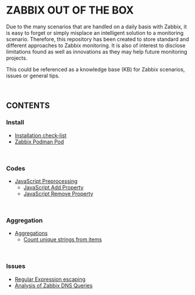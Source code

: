 # ZABBIX OUT OF THE BOX

Due to the many scenarios that are handled on a daily basis with Zabbix, it is easy to forget or simply misplace an intelligent solution to a monitoring scenario. Therefore, this repository has been created to store standard and different approaches to Zabbix monitoring.
It is also of interest to disclose limitations found as well as innovations as they may help future monitoring projects.

This could be referenced as a knowledge base (KB) for Zabbix scenarios, issues or general tips.

<BR>

## CONTENTS

### Install

- [Installation check-list](./install/install_list.md)
- [Zabbix Podman Pod](./pod/zabbix_pod.md)

<BR>

### Codes

- [JavaScript Preprocessing](./javascript_preprocessing/)
    - [JavaScript Add Property](./javascript_preprocessing/javascript_add_property.md)
    - [JavaScript Remove Property](./javascript_preprocessing/javascript_remove_property.md)

<BR>

### Aggregation

- [Aggregations](./aggregation/)
    - [Count unique strings from items](./aggregation/count_unique_strings_items.md)

<BR>

### Issues

- [Regular Expression escaping](./issue/regex_escaping.md)
- [Analysis of Zabbix DNS Queries](./issue/zabbix_dns_query.md)
